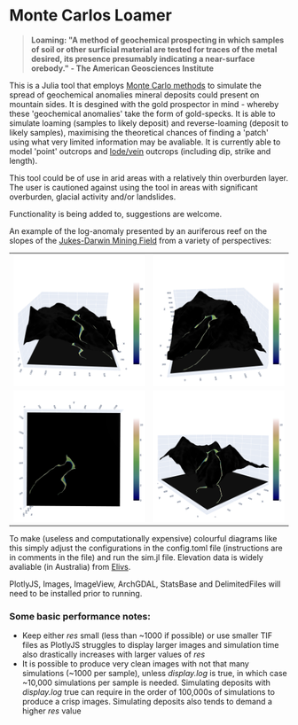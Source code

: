 # Monte Carlos Loamer

> __Loaming: "A method of geochemical prospecting in which samples of soil or other surficial material are tested for traces of the metal desired, its presence presumably indicating a near-surface orebody." - The American Geosciences Institute__

This is a Julia tool that employs [Monte Carlo methods](https://en.wikipedia.org/wiki/Monte_Carlo_method) to simulate the spread of geochemical anomalies mineral deposits could present on mountain sides. It is desgined with the gold prospector in mind - whereby these 'geochemical anomalies' take the form of gold-specks. It is able to simulate loaming (samples to likely deposit) and reverse-loaming (deposit to likely samples), maximising the theoretical chances of finding a 'patch' using what very limited information may be avaliable. It is currently able to model 'point' outcrops and [lode/vein](https://en.wikipedia.org/wiki/Lode) outcrops (including dip, strike and length). 

This tool could be of use in arid areas with a relatively thin overburden layer. The user is cautioned against using the tool in areas with significant overburden, glacial activity and/or landslides.

Functionality is being added to, suggestions are welcome.

An example of the log-anomaly presented by an auriferous reef on the slopes of the [Jukes-Darwin Mining Field](https://en.wikipedia.org/wiki/Mount_Jukes_mine_sites) from a variety of perspectives:

<table>
  <tr>
    <td>
      <img src="https://github.com/TSP66/Monte-Carlos-Loamer/blob/main/Images/Example_1.png" alt="Image 1">
    </td>
    <td>
      <img src="https://github.com/TSP66/Monte-Carlos-Loamer/blob/main/Images/Example_2.png" alt="Image 2">
    </td>
  </tr>
  <tr>
    <td>
      <img src="https://github.com/TSP66/Monte-Carlos-Loamer/blob/main/Images/Example_3.png" alt="Image 3">
    </td>
    <td>
      <img src="https://github.com/TSP66/Monte-Carlos-Loamer/blob/main/Images/Example_4.png" alt="Image 4">
    </td>
  </tr>
</table>

To make (useless and computationally expensive) colourful diagrams like this simply adjust the configurations in the config.toml file (instructions are in comments in the file) and run the sim.jl file. Elevation data is widely avaliable (in Australia) from [Elivs](https://elevation.fsdf.org.au/).

PlotlyJS, Images, ImageView, ArchGDAL, StatsBase and DelimitedFiles will need to be installed prior to running.

### Some basic performance notes:
- Keep either _res_ small (less than ~1000 if possible) or use smaller TIF files as PlotlyJS struggles to display larger images and simulation time also drastically increases with larger values of _res_
- It is possible to produce very clean images with not that many simulations (~1000 per sample), unless _display.log_ is true, in which case ~10,000 simulations per sample is needed. Simulating deposits with _display.log_ true can require in the order of 100,000s of simulations to produce a crisp images. Simulating deposits also tends to demand a higher _res_ value